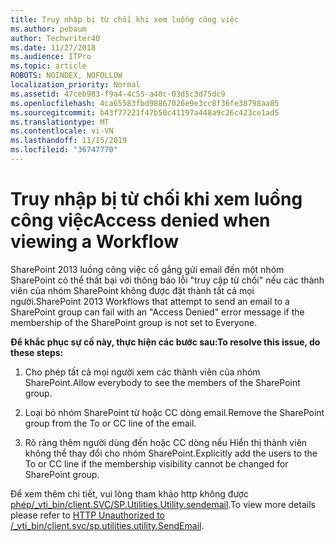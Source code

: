 ```yaml
---
title: Truy nhập bị từ chối khi xem luồng công việc
ms.author: pebaum
author: Techwriter40
ms.date: 11/27/2018
ms.audience: ITPro
ms.topic: article
ROBOTS: NOINDEX, NOFOLLOW
localization_priority: Normal
ms.assetid: 47ceb983-f9a4-4c55-a40c-03d5c3d75dc9
ms.openlocfilehash: 4ca65583fbd98867026e9e3cc8f36fe38798aa85
ms.sourcegitcommit: b43f77221f47b50c41197a448a9c26c423ce1ad5
ms.translationtype: MT
ms.contentlocale: vi-VN
ms.lasthandoff: 11/15/2019
ms.locfileid: "36747770"
---
```

# <a name="access-denied-when-viewing-a-workflow"></a><span data-ttu-id="385f9-102">Truy nhập bị từ chối khi xem luồng công việc</span><span class="sxs-lookup"><span data-stu-id="385f9-102">Access denied when viewing a Workflow</span></span>

<span data-ttu-id="385f9-103">SharePoint 2013 luồng công việc cố gắng gửi email đến một nhóm SharePoint có thể thất bại với thông báo lỗi "truy cập từ chối" nếu các thành viên của nhóm SharePoint không được đặt thành tất cả mọi người.</span><span class="sxs-lookup"><span data-stu-id="385f9-103">SharePoint 2013 Workflows that attempt to send an email to a SharePoint group can fail with an "Access Denied" error message if the membership of the SharePoint group is not set to Everyone.</span></span>
  
 <span data-ttu-id="385f9-104">**Để khắc phục sự cố này, thực hiện các bước sau:**</span><span class="sxs-lookup"><span data-stu-id="385f9-104">**To resolve this issue, do these steps:**</span></span>
  
 1. <span data-ttu-id="385f9-105">Cho phép tất cả mọi người xem các thành viên của nhóm SharePoint.</span><span class="sxs-lookup"><span data-stu-id="385f9-105">Allow everybody to see the members of the SharePoint group.</span></span>
  
 2. <span data-ttu-id="385f9-106">Loại bỏ nhóm SharePoint từ hoặc CC dòng email.</span><span class="sxs-lookup"><span data-stu-id="385f9-106">Remove the SharePoint group from the To or CC line of the email.</span></span>
  
 3. <span data-ttu-id="385f9-107">Rõ ràng thêm người dùng đến hoặc CC dòng nếu Hiển thị thành viên không thể thay đổi cho nhóm SharePoint.</span><span class="sxs-lookup"><span data-stu-id="385f9-107">Explicitly add the users to the To or CC line if the membership visibility cannot be changed for SharePoint group.</span></span>
  
<span data-ttu-id="385f9-108">Để xem thêm chi tiết, vui lòng tham khảo http không được [phép/_vti_bin/client.SVC/SP.Utilities.Utility.sendemail](https://go.microsoft.com/fwlink/?linkid=2044694&amp;clcid=0x409).</span><span class="sxs-lookup"><span data-stu-id="385f9-108">To view more details please refer to [HTTP Unauthorized to /_vti_bin/client.svc/sp.utilities.utility.SendEmail](https://go.microsoft.com/fwlink/?linkid=2044694&amp;clcid=0x409).</span></span>
  